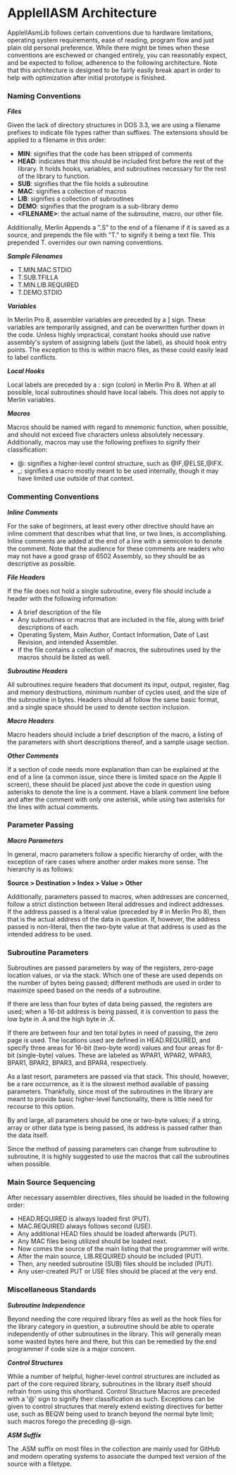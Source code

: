 # AppleIIASM Architecture

AppleIIAsmLib follows certain conventions due to hardware limitations, operating system requirements, ease of reading, program flow and just plain old personal preference. While there might be times when these conventions are eschewed or changed entirely, you can reasonably expect, and be expected to follow, adherence to the following architecture. Note that this architecture is designed to be fairly easily break apart in order to help with optimization after initial prototype is finished.

### Naming Conventions

**_Files_**

Given the lack of directory structures in DOS 3.3, we are using a filename prefixes to indicate file types rather than suffixes. The extensions should be applied to a filename in this order:

 - **MIN**: signifies that the code has been stripped of comments
 - **HEAD**: indicates that this should be included first before the rest of the library. It holds hooks, variables, and subroutines necessary for the rest of the library to function.
 - **SUB**: signifies that the file holds a subroutine
 - **MAC**: signifies a collection of macros
 - **LIB**: signifies a collection of subroutines
 - **DEMO**: signifies that the program is a sub-library demo
 - **\<FILENAME\>**: the actual name of the subroutine, macro, our other file.

Additionally, Merlin Appends a ".S" to the end of a filename if it is saved as a source, and prepends the file with "T." to signify it being a text file. This prepended T. overrides our own naming conventions.

**_Sample Filenames_**

 - T.MIN.MAC.STDIO
 - T.SUB.TFILLA
 - T.MIN.LIB.REQUIRED
 - T.DEMO.STDIO

**_Variables_**

In Merlin Pro 8, assembler variables are preceded by a ] sign. These variables are temporarily assigned, and can be overwritten further down in the code. Unless highly impractical, constant hooks should use native assembly's system of assigning labels (just the label), as should hook entry points. The exception to this is within macro files, as these could easily lead to label conflicts.

**_Local Hooks_**

Local labels are preceded by a : sign (colon) in Merlin Pro 8. When at all possible, local subroutines should have local labels. This does not apply to Merlin variables.

**_Macros_**

Macros should be named with regard to mnemonic function, when possible, and should not exceed five characters unless absolutely necessary. Additionally, macros may use the following prefixes to signify their classification:

 - @: signifies a higher-level control structure, such as @IF,@ELSE,@IFX.
 - \_: signifies a macro mostly meant to be used internally, though it may have limited use outside of that context.

### Commenting Conventions

**_Inline Comments_**

For the sake of beginners, at least every other directive should have an inline comment that describes what that line, or two lines, is accomplishing. Inline comments are added at the end of a line with a semicolon to denote the comment. Note that the audience for these comments are readers who may not have a good grasp of 6502 Assembly, so they should be as descriptive as possible.

**_File Headers_**

If the file does not hold a single subroutine, every file should include a header with the following information:

 - A brief description of the file
 - Any subroutines or macros that are included in the file, along with brief descriptions of each.
 - Operating System, Main Author, Contact Information, Date of Last Revision, and intended Assembler. 
 - If the file contains a collection of macros, the subroutines used by the macros should be listed as well.

**_Subroutine Headers_**

All subroutines require headers that document its input, output, register, flag and memory destructions, minimum number of cycles used, and the size of the subroutine in bytes. Headers should all follow the same basic format, and a single space should be used to denote section inclusion.

**_Macro Headers_**

Macro headers should include a brief description of the macro, a listing of the parameters with short descriptions thereof, and a sample usage section. 

**_Other Comments_**

If a section of code needs more explanation than can be explained at the end of a line (a common issue, since there is limited space on the Apple II screen), these should be placed just above the code in question using asterisks to denote the line is a comment. Have a blank comment line before and after the comment with only one asterisk, while using two asterisks for the lines with actual comments.

### Parameter Passing

**_Macro Parameters_**

In general, macro parameters follow a specific hierarchy of order, with the exception of rare cases where another order makes more sense. The hierarchy is as follows:

**Source \> Destination \> Index \> Value \> Other**

Additionally, parameters passed to macros, when addresses are concerned, follow a strict distinction between literal addresses and indirect addresses. If the address passed is a literal value (preceded by # in Merlin Pro 8), then that is the actual address of the data in question. If, however, the address passed is non-literal, then the two-byte value at that address is used as the intended address to be used.

### Subroutine Parameters

Subroutines are passed parameters by way of the registers, zero-page location values, or via the stack. Which one of these are used depends on the number of bytes being passed; different methods are used in order to maximize speed based on the needs of a subroutine.

If there are less than four bytes of data being passed, the registers are used; when a 16-bit address is being passed, it is convention to pass the low byte in .A and the high byte in .X.

If there are between four and ten total bytes in need of passing, the zero page is used. The locations used are defined in HEAD.REQUIRED, and specify three areas for 16-bit (two-byte word) values and four areas for 8-bit (single-byte) values. These are labeled as WPAR1, WPAR2, WPAR3, BPAR1, BPAR2, BPAR3, and BPAR4, respectively.

As a last resort, parameters are passed via that stack. This should, however, be a rare occurrence, as it is the slowest method available of passing parameters. Thankfully, since most of the subroutines in the library are meant to provide basic higher-level functionality, there is little need for recourse to this option.

By and large, all parameters should be one or two-byte values; if a string, array or other data type is being passed, its address is passed rather than the data itself. 

Since the method of passing parameters can change from subroutine to subroutine, it is highly suggested to use the macros that call the subroutines when possible.

### Main Source Sequencing

After necessary assembler directives, files should be loaded in the following order:

 - HEAD.REQUIRED is always loaded first (PUT).
 - MAC.REQUIRED always follows second (USE).
 - Any additional HEAD  files should be loaded afterwards (PUT).
 - Any MAC files being utilized should be loaded next.
 - Now comes the source of the main listing that the programmer will write.
 - After the main source, LIB.REQUIRED should be included (PUT).
 - Then, any needed subroutine (SUB) files should be included (PUT).
 - Any user-created PUT or USE files should be placed at the very end.

### Miscellaneous Standards

**_Subroutine Independence_**

Beyond needing the core required library files as well as the hook files for the library category in question, a subroutine should be able to operate independently of other subroutines in the library. This will generally mean some wasted bytes here and there, but this can be remedied by the end programmer if code size is a major concern.

**_Control Structures_**

While a number of helpful, higher-level control structures are included as part of the core required library, subroutines in the library itself should refrain from using this shorthand. Control Structure Macros are preceded with a '@' sign to signify their classification as such. Exceptions can be given to control structures that merely extend existing directives for better use, such as BEQW being used to branch beyond the normal byte limit; such macros forego the preceding @-sign.

**_ASM Suffix_**

The .ASM suffix on most files in the collection are mainly used for GitHub and modern operating systems to associate the dumped text version of the source with a filetype.